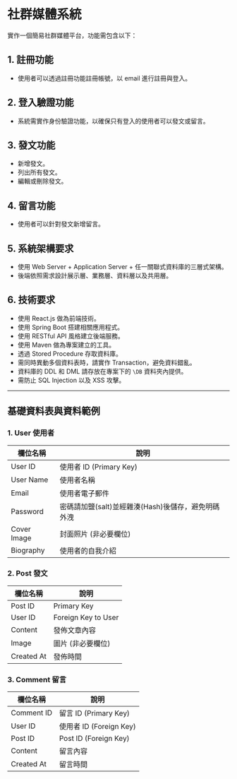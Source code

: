 # 社群媒體系統

實作一個簡易社群媒體平台，功能需包含以下：

## 1. 註冊功能
- 使用者可以透過註冊功能註冊帳號，以 email 進行註冊與登入。

## 2. 登入驗證功能
- 系統需實作身份驗證功能，以確保只有登入的使用者可以發文或留言。

## 3. 發文功能
- 新增發文。
- 列出所有發文。
- 編輯或刪除發文。

## 4. 留言功能
- 使用者可以針對發文新增留言。

## 5. 系統架構要求
- 使用 Web Server + Application Server + 任一關聯式資料庫的三層式架構。
- 後端依照需求設計展示層、業務層、資料層以及共用層。

## 6. 技術要求
- 使用 React.js 做為前端技術。
- 使用 Spring Boot 搭建相關應用程式。
- 使用 RESTful API 風格建立後端服務。
- 使用 Maven 做為專案建立的工具。
- 透過 Stored Procedure 存取資料庫。
- 需同時異動多個資料表時，請實作 Transaction，避免資料錯亂。
- 資料庫的 DDL 和 DML 請存放在專案下的 `\DB` 資料夾內提供。
- 需防止 SQL Injection 以及 XSS 攻擊。

---

## 基礎資料表與資料範例

### 1. User 使用者
| 欄位名稱      | 說明                                                    |
| ------------- | ------------------------------------------------------- |
| User ID       | 使用者 ID (Primary Key)                                 |
| User Name     | 使用者名稱                                              |
| Email         | 使用者電子郵件                                          |
| Password      | 密碼請加鹽(salt)並經雜湊(Hash)後儲存，避免明碼外洩       |
| Cover Image   | 封面照片 (非必要欄位)                                   |
| Biography     | 使用者的自我介紹                                        |

### 2. Post 發文
| 欄位名稱      | 說明                                                    |
| ------------- | ------------------------------------------------------- |
| Post ID       | Primary Key                                             |
| User ID       | Foreign Key to User                                     |
| Content       | 發佈文章內容                                            |
| Image         | 圖片 (非必要欄位)                                       |
| Created At    | 發佈時間                                                |

### 3. Comment 留言
| 欄位名稱      | 說明                                                    |
| ------------- | ------------------------------------------------------- |
| Comment ID    | 留言 ID (Primary Key)                                   |
| User ID       | 使用者 ID (Foreign Key)                                 |
| Post ID       | Post ID (Foreign Key)                                   |
| Content       | 留言內容                                                |
| Created At    | 留言時間                                                |
